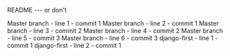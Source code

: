 README --- or don't

Master branch - line 1 - commit 1
Master branch - line 2 - commit 1
Master branch - line 3 - commit 2
Master branch - line 4 - commit 2
Master branch - line 5 - commit 3
Master branch - line 6 - commit 3
django-first  - line 1 - commit 1
django-first  - line 2 - commit 1
